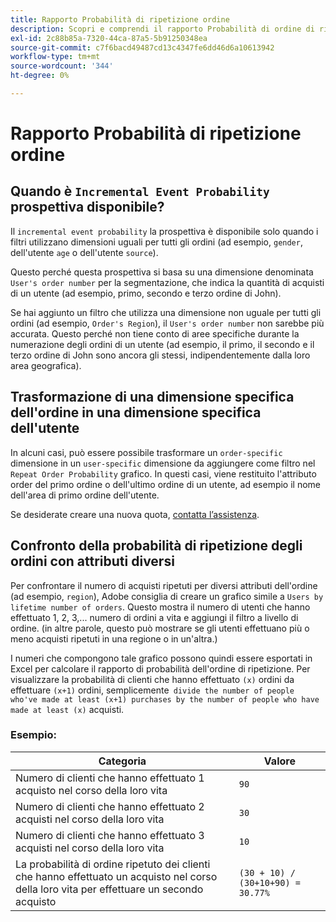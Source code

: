 ```yaml
---
title: Rapporto Probabilità di ripetizione ordine
description: Scopri e comprendi il rapporto Probabilità di ordine di ripetizione.
exl-id: 2c88b85a-7320-44ca-87a5-5b91250348ea
source-git-commit: c7f6bacd49487cd13c4347fe6dd46d6a10613942
workflow-type: tm+mt
source-wordcount: '344'
ht-degree: 0%

---
```


# Rapporto Probabilità di ripetizione ordine

## Quando è `Incremental Event Probability` prospettiva disponibile?

Il `incremental event probability` la prospettiva è disponibile solo quando i filtri utilizzano dimensioni uguali per tutti gli ordini (ad esempio, `gender`, dell&#39;utente `age` o dell&#39;utente `source`).

Questo perché questa prospettiva si basa su una dimensione denominata `User's order number` per la segmentazione, che indica la quantità di acquisti di un utente (ad esempio, primo, secondo e terzo ordine di John).

Se hai aggiunto un filtro che utilizza una dimensione non uguale per tutti gli ordini (ad esempio, `Order's Region`), il `User's order number` non sarebbe più accurata. Questo perché non tiene conto di aree specifiche durante la numerazione degli ordini di un utente (ad esempio, il primo, il secondo e il terzo ordine di John sono ancora gli stessi, indipendentemente dalla loro area geografica).

## Trasformazione di una dimensione specifica dell&#39;ordine in una dimensione specifica dell&#39;utente

In alcuni casi, può essere possibile trasformare un `order-specific` dimensione in un `user-specific` dimensione da aggiungere come filtro nel `Repeat Order Probability` grafico. In questi casi, viene restituito l&#39;attributo order del primo ordine o dell&#39;ultimo ordine di un utente, ad esempio il nome dell&#39;area di primo ordine dell&#39;utente.

Se desiderate creare una nuova quota, [contatta l’assistenza](https://experienceleague.adobe.com/docs/commerce-knowledge-base/kb/troubleshooting/miscellaneous/mbi-service-policies.html).

## Confronto della probabilità di ripetizione degli ordini con attributi diversi

Per confrontare il numero di acquisti ripetuti per diversi attributi dell&#39;ordine (ad esempio, `region`), Adobe consiglia di creare un grafico simile a `Users by lifetime number of orders`. Questo mostra il numero di utenti che hanno effettuato 1, 2, 3,... numero di ordini a vita e aggiungi il filtro a livello di ordine. (in altre parole, questo può mostrare se gli utenti effettuano più o meno acquisti ripetuti in una regione o in un&#39;altra.)

I numeri che compongono tale grafico possono quindi essere esportati in Excel per calcolare il rapporto di probabilità dell&#39;ordine di ripetizione. Per visualizzare la probabilità di clienti che hanno effettuato `(x)` ordini da effettuare `(x+1)` ordini, semplicemente` divide the number of people who've made at least (x+1) purchases by the number of people who have made at least (x)` acquisti.

### Esempio:

| Categoria | Valore |
|---|---|
| Numero di clienti che hanno effettuato 1 acquisto nel corso della loro vita | `90` |
| Numero di clienti che hanno effettuato 2 acquisti nel corso della loro vita | `30` |
| Numero di clienti che hanno effettuato 3 acquisti nel corso della loro vita | `10` |
| La probabilità di ordine ripetuto dei clienti che hanno effettuato un acquisto nel corso della loro vita per effettuare un secondo acquisto | `(30 + 10) / (30+10+90) = 30.77%` |
